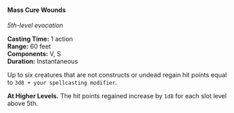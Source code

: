 #### Mass Cure Wounds
<!-- markdownlint-disable link-image-reference-definitions -->
[_metadata_:spell_name]:- "Mass Cure Wounds"
[_metadata_:spell_level]:- "5"
[_metadata_:spell_school]:- "evocation"
[_metadata_:ritual]:- "false"
[_metadata_:casting_time_amount]:- "1"
[_metadata_:casting_time_unit]:- "action"
[_metadata_:range]:- "60 feet"
[_metadata_:target]:- "up to six creatures, excluding constructs or undead"
[_metadata_:components_verbal]:- "true"
[_metadata_:components_somatic]:- "true"
[_metadata_:components_material]:- "false"
[_metadata_:duration]:- "Instantaneous"
[_metadata_:concentration]:- "false"
[_metadata_:healing_formula]:- "3d8 + spellcasting modifier"
[_metadata_:compared_to_wotc_srd_5.1]:- "mechanics_different_wording_different"
[_metadata_:compared_to_a5e_srd]:- "mechanics_same_wording_different"
<!-- markdownlint-disable-next-line no-emphasis-as-heading -->
_5th-level evocation_

**Casting Time:** 1 action \
**Range:** 60 feet \
**Components:** V, S \
**Duration:** Instantaneous

Up to six creatures that are not constructs or undead regain hit points equal to `3d8 + your spellcasting modifier`.

**At Higher Levels.**
The hit points regained increase by `1d8` for each slot level above 5th.
